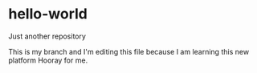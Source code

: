 # hello-world
Just another repository

This is my branch and I'm editing this file because I am learning this new platform
Hooray for me.
